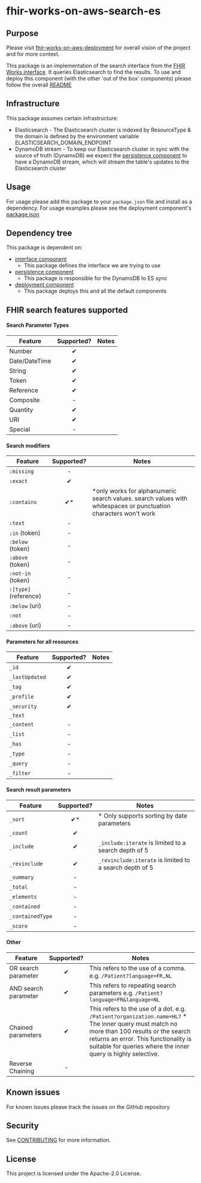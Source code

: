 # fhir-works-on-aws-search-es

## Purpose

Please visit [fhir-works-on-aws-deployment](https://github.com/awslabs/fhir-works-on-aws-deployment) for overall vision of the project and for more context.

This package is an implementation of the search interface from the [FHIR Works interface](https://github.com/awslabs/fhir-works-on-aws-interface). It queries Elasticsearch to find the results.  To use and deploy this component (with the other 'out of the box' components) please follow the overall [README](https://github.com/awslabs/fhir-works-on-aws-deployment)

## Infrastructure

This package assumes certain infrastructure:

- Elasticsearch - The Elasticsearch cluster is indexed by ResourceType & the domain is defined by the environment variable ELASTICSEARCH_DOMAIN_ENDPOINT
- DynamoDB stream - To keep our Elasticsearch cluster in sync with the source of truth (DynamoDB) we expect the [persistence component](https://github.com/awslabs/fhir-works-on-aws-persistence-ddb) to have a DynamoDB stream, which will stream the table's updates to the Elasticsearch cluster

## Usage

For usage please add this package to your `package.json` file and install as a dependency. For usage examples please see the deployment component's [package.json](https://github.com/awslabs/fhir-works-on-aws-deployment/blob/mainline/package.json)

## Dependency tree

This package is dependent on:

- [interface component](https://github.com/awslabs/fhir-works-on-aws-interface)
  - This package defines the interface we are trying to use
- [persistence component](https://github.com/awslabs/fhir-works-on-aws-persistence-ddb)
  - This package is responsible for the DynamoDB to ES sync
- [deployment component](https://github.com/awslabs/fhir-works-on-aws-deployment)
  - This package deploys this and all the default components


## FHIR search features supported

#### Search Parameter Types
| Feature       | Supported? | Notes |
|---------------|:----------:|-------|
| Number        | ✔          |       |
| Date/DateTime | ✔          |       |
| String        | ✔          |       |
| Token         | ✔          |       |
| Reference     | ✔          |       |
| Composite     | -          |       |
| Quantity      | ✔          |       |
| URI           | ✔          |       |
| Special       | -          |       |

#### Search modifiers

| Feature             | Supported? | Notes |
|---------------------|:----------:|-------|
| `:missing`            |      -     |       |
| `:exact`              |      ✔     |       |
| `:contains`           |      ✔*    | *only works for alphanumeric search values. search values with whitespaces or punctuation characters won't work|
| `:text`               |      -     |       |
| `:in` (token)         |      -     |       |
| `:below` (token)      |      -     |       |
| `:above` (token)      |      -     |       |
| `:not-in` (token)     |      -     |       |
| `:[type]` (reference) |      -     |       |
| `:below` (uri)        |      -     |       |
| `:not`                |      -     |       |
| `:above` (uri)        |      -     |       |

#### Parameters for all resources

| Feature      | Supported? | Notes |
|--------------|:----------:|---    |
| `_id`          | ✔          |       |
| `_lastUpdated` | ✔          |       |
| `_tag`         | ✔          |       |
| `_profile`     | ✔          |       |
| `_security`    | ✔          |       |
| `_text`        |            |       |
| `_content`     | -          |       |
| `_list`        | -          |       |
| `_has`         | -          |       |
| `_type`        | -          |       |
| `_query`       | -          |       |
| `_filter`      | -          |       |

#### Search result parameters

| Feature        | Supported? | Notes                                         |
|----------------|:----------:|-----------------------------------------------|
| `_sort`          | ✔*         |  * Only supports sorting by date parameters                                             |
| `_count`         | ✔          |                                               |
| `_include`       | ✔          | `_include:iterate` is limited to a search depth of 5                   |
| `_revinclude`    | ✔          | `_revinclude:iterate` is limited to a search depth of 5                   |
| `_summary`       | -          |                                               |
| `_total`         | -          |                                               |
| `_elements`      | -          |                                               |
| `_contained`     | -          |                                               |
| `_containedType` | -          |                                               |
| `_score`         | -          |                                               |

#### Other

| Feature             | Supported? | Notes                                                                             |
|--------------       |:----------:|---                                                                                |
| OR search parameter | ✔          | This refers to the use of a comma. e.g. `/Patient?language=FR,NL`                 |
| AND search parameter| ✔          | This refers to repeating search parameters e.g. `/Patient?language=FR&language=NL` |
| Chained parameters  | ✔          | This refers to the use of a dot. e.g. `/Patient?organization.name=HL7`  * The inner query must match no more than 100 results or the search returns an error. This functionality is suitable for queries where the inner query is highly selective.    |
| Reverse Chaining  | -          |       |


## Known issues

For known issues please track the issues on the GitHub repository

## Security

See [CONTRIBUTING](CONTRIBUTING.md#security-issue-notifications) for more information.

## License

This project is licensed under the Apache-2.0 License.
